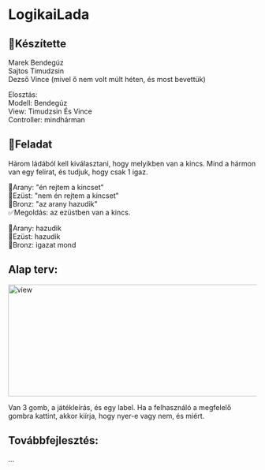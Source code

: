 # LogikaiLada

## 👥Készítette
Marek Bendegúz  
Sajtos Timudzsin  
Dezső Vince (mivel ő nem volt múlt héten, és most bevettük)

Elosztás:  
Modell: Bendegúz  
View: Timudzsin És Vince  
Controller: mindhárman

## 🚩Feladat
Három ládából kell kiválasztani, hogy melyikben van a kincs.
Mind a hármon van egy felirat, és tudjuk, hogy csak 1 igaz.

🥇Arany: "én rejtem a kincset"  
🥈Ezüst: "nem én rejtem a kincset"  
🥉Bronz: "az arany hazudik"  
✅Megoldás: az ezüstben van a kincs.

🥇Arany: hazudik  
🥈Ezüst: hazudik  
🥉Bronz: igazat mond

## Alap terv:
<img width="551" height="227" alt="view" src="https://github.com/user-attachments/assets/d2debfa8-acd0-4b7d-b91f-48abbd250e21" />

Van 3 gomb, a játékleírás, és egy label. Ha a felhasználó a megfelelő gombra kattint, akkor kiírja, hogy nyer-e vagy nem, és miért.

## Továbbfejlesztés:
...
